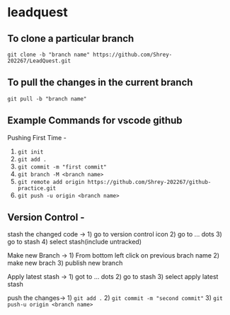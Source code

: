 # leadquest

## To clone a particular branch
```git clone -b "branch name" https://github.com/Shrey-202267/LeadQuest.git```

## To pull the changes in the current branch
```git pull -b "branch name"```


## Example Commands for vscode github

Pushing First Time -

1) ```git init```
2) ```git add .```
3) ```git commit -m "first commit"```
4) ```git branch -M <branch name>```
5) ```git remote add origin https://github.com/Shrey-202267/github-practice.git```
6) ```git push -u origin <branch name>```

## Version Control - 

stash the changed code -> 1) go to version control icon
			  2) go to ... dots
			  3) go to stash
			  4) select stash(include untracked)
			 
Make new Branch -> 1) From bottom left click on previous brach name
		   2) make new brach
 		   3) publish new branch

Apply latest stash -> 1) got to ... dots
		      2) go to stash
		      3) select apply latest stash

push the changes-> 1) ```git add .```
		   2) ```git commit -m "second commit"```
		   3) ```git push-u origin <branch name>```


